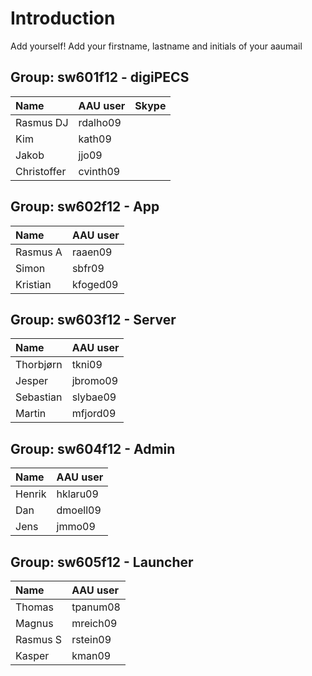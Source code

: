 # Introduction #

Add yourself!
Add your firstname, lastname and initials of your aaumail


## Group: sw601f12 - digiPECS ##

| **Name** | **AAU user** | **Skype** |
|:---------|:-------------|:----------|
| Rasmus DJ | rdalho09 |  |
| Kim | kath09 |  |
| Jakob | jjo09 |  |
| Christoffer | cvinth09 |  |

## Group: sw602f12 - App ##

| **Name** | **AAU user** |
|:---------|:-------------|
| Rasmus A | raaen09 |
| Simon | sbfr09 |
| Kristian | kfoged09 |

## Group: sw603f12 - Server ##

| **Name** | **AAU user** |
|:---------|:-------------|
| Thorbjørn | tkni09 |
| Jesper | jbromo09 |
| Sebastian | slybae09 |
| Martin | mfjord09 |

## Group: sw604f12 - Admin ##

| **Name** | **AAU user** |
|:---------|:-------------|
| Henrik | hklaru09 |
| Dan | dmoell09 |
| Jens | jmmo09 |

## Group: sw605f12 - Launcher ##

| **Name** | **AAU user** |
|:---------|:-------------|
| Thomas | tpanum08 |
| Magnus | mreich09 |
| Rasmus S | rstein09 |
| Kasper | kman09 |
